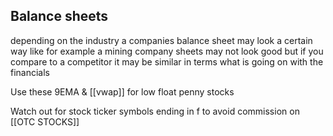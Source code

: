 
## Balance sheets

depending on the industry a companies balance sheet may look a certain way like for example a mining company sheets may not look good but if you compare to a competitor it may be similar in terms what is going on with the financials


Use these 9EMA & [[vwap]] for low float penny stocks


Watch out for stock ticker symbols ending in f to avoid commission on [[OTC STOCKS]]